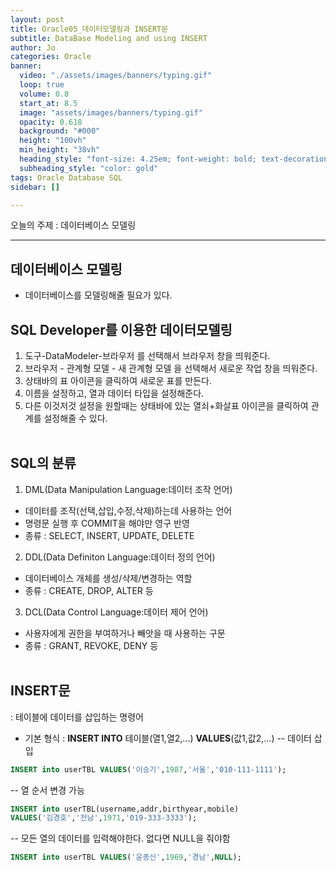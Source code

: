 ```yaml
---
layout: post
title: Oracle05_데이터모델링과 INSERT문
subtitle: DataBase Modeling and using INSERT
author: Jo
categories: Oracle
banner:
  video: "./assets/images/banners/typing.gif"
  loop: true
  volume: 0.8
  start_at: 8.5
  image: "assets/images/banners/typing.gif"
  opacity: 0.618
  background: "#000"
  height: "100vh"
  min_height: "38vh"
  heading_style: "font-size: 4.25em; font-weight: bold; text-decoration: underline"
  subheading_style: "color: gold"
tags: Oracle Database SQL
sidebar: []

---
```


오늘의 주제 : 데이터베이스 모델링 <br>
 * * *
 
## 데이터베이스 모델링
- 데이터베이스를 모델링해줄 필요가 있다.

## SQL Developer를 이용한 데이터모델링
1. 도구-DataModeler-브라우저 를 선택해서 브라우저 창을 띄워준다.<br>
2. 브라우저 - 관계형 모델 - 새 관계형 모델 을 선택해서 새로운 작업 창을 띄워준다.<br>
3. 상태바의 표 아이콘을 클릭하여 새로운 표를 만든다.<br>
4. 이름을 설정하고, 열과 데이터 타입을 설정해준다.<br>
5. 다른 이것저것 설정을 원할때는 상태바에 있는 열쇠+화살표 아이콘을 클릭하여 관계를 설정해줄 수 있다.<br><br>
 
## SQL의 분류
1. DML(Data Manipulation Language:데이터 조작 언어)<br>
- 데이터를 조작(선택,삽입,수정,삭제)하는데 사용하는 언어<br>
- 명령문 실행 후 COMMIT을 해야만 영구 반영<br>
- 종류 : SELECT, INSERT, UPDATE, DELETE<br>

2. DDL(Data Definiton Language:데이터 정의 언어)<br>
- 데이터베이스 개체를 생성/삭제/변경하는 역할<br>
- 종류 : CREATE, DROP, ALTER 등<br>

3. DCL(Data Control Language:데이터 제어 언어)<br>
- 사용자에게 권한을 부여하거나 빼앗을 때 사용하는 구문<br>
- 종류 : GRANT, REVOKE, DENY 등<br><br>

## INSERT문
: 테이블에 데이터를 삽입하는 명령어
- 기본 형식 : <b>INSERT INTO</b> 테이블(열1,열2,...) <b>VALUES</b>(값1,값2,...)
-- 데이터 삽입
```sql
INSERT into userTBL VALUES('이승기',1987,'서울','010-111-1111');
```
-- 열 순서 변경 가능
```sql
INSERT into userTBL(username,addr,birthyear,mobile)
VALUES('김경호','전남',1971,'019-333-3333');
```
-- 모든 열의 데이터를 입력해야한다. 없다면 NULL을 줘야함
```sql
INSERT into userTBL VALUES('윤종신',1969,'경남',NULL);
```


```oracle


```
